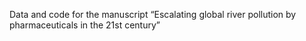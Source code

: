 Data and code for the manuscript “Escalating global river pollution by pharmaceuticals in the 21st century”
